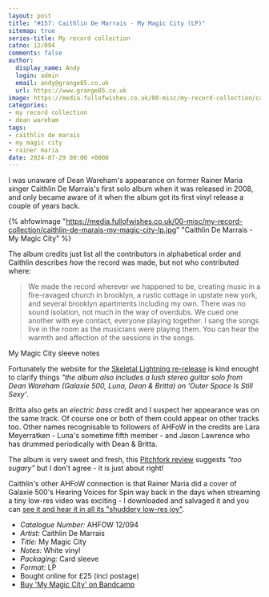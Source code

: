 ```yaml
---
layout: post
title: "#157: Caithlin De Marrais - My Magic City (LP)"
sitemap: true
series-title: My record collection
catno: 12/094
comments: false
author:
  display_name: Andy
  login: admin
  email: andy@grange85.co.uk
  url: https://www.grange85.co.uk
image: https://media.fullofwishes.co.uk/00-misc/my-record-collection/caithlin-de-marais-my-magic-city-lp.jpg
categories:
- my record collection
- dean wareham
tags:
- caithlin de marais
- my magic city
- rainer maria
date: 2024-07-29 00:00 +0000
---
```

I was unaware of Dean Wareham's appearance on former Rainer Maria singer Caithlin De Marrais's first solo album when it was released in 2008, and only became aware of it when the album got its first vinyl release a couple of years back.

{% ahfowimage "https://media.fullofwishes.co.uk/00-misc/my-record-collection/caithlin-de-marais-my-magic-city-lp.jpg" "Caithlin De Marrais - My Magic City" %}

The album credits just list all the contributors in alphabetical order and Caithlin describes _how_ the record was made, but not who contributed where:

<blockquote>
We made the record wherever we happened to be, creating music in a fire-ravaged church in brooklyn, a rustic cottage in upstate new york, and several brooklyn apartments including my own. There was no sound isolation, not much in the way of overdubs. We cued one another with eye contact, everyone playing together. I sang the songs live in the room as the musicians were playing them. You can hear the warmth and affection of the sessions in the songs.
</blockquote>
<p class="caption">My Magic City sleeve notes</p>

Fortunately the website for the [Skeletal Lightning re-release](https://skeletallightning.com/products/caithlin-de-marrais-my-magic-city) is kind enought to clarify things _"the album also includes a lush stereo guitar solo from Dean Wareham
(Galaxie 500, Luna, Dean & Britta) on 'Outer Space Is Still Sexy'_. 

Britta also gets an _electric bass_ credit and I suspect her appearance was on the same track. Of course one or both of them could appear on other tracks too. Other names recognisable to followers of AHFoW in the credits are Lara Meyerratken - Luna's sometime fifth member -  and Jason Lawrence who has drummed periodically with Dean & Britta.

The album is very sweet and fresh, this [Pitchfork review](https://pitchfork.com/reviews/albums/12521-my-magic-city/) suggests _"too sugary"_ but I don't agree - it is just about right!

Caithlin's other AHFoW connection is that Rainer Maria did a cover of Galaxie 500's Hearing Voices for Spin way back in the days when streaming a tiny low-res video was exciting - I downloaded and salvaged it and you can [see it and hear it in all its "shuddery low-res joy"](/2016/12/20/my-favourite-galaxie-500-covers-7-rainer-maria-hearing-voices/).

 - *Catalogue Number:* AHFOW 12/094
 - *Artist:* Caithlin De Marrais
 - *Title:* My Magic City
 - *Notes:* White vinyl
 - *Packaging:* Card sleeve
 - *Format:* LP
 - Bought online for £25 (incl postage)
 - [Buy 'My Magic City' on Bandcamp](https://caithlindemarrais.bandcamp.com/album/my-magic-city)
